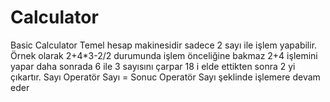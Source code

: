 # Calculator
Basic Calculator
Temel hesap makinesidir sadece 2 sayı ile işlem yapabilir. 
Örnek olarak 2+4*3-2/2 durumunda işlem önceliğine bakmaz 2+4 işlemini yapar daha sonrada 6 ile 3 sayısını çarpar 18 i elde ettikten sonra 2 yi çıkartır.
Sayı Operatör Sayı = Sonuc Operatör Sayı şeklinde işlemere devam eder
